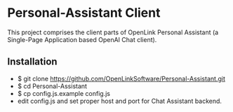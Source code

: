 # Personal-Assistant Client 

This project comprises the client parts of OpenLink Personal Assistant (a Single-Page Application based OpenAI Chat client).

## Installation

- $ git clone https://github.com/OpenLinkSoftware/Personal-Assistant.git
- $ cd Personal-Assistant 
- $ cp config.js.example config.js
- edit config.js and set proper host and port for Chat Assistant backend.

